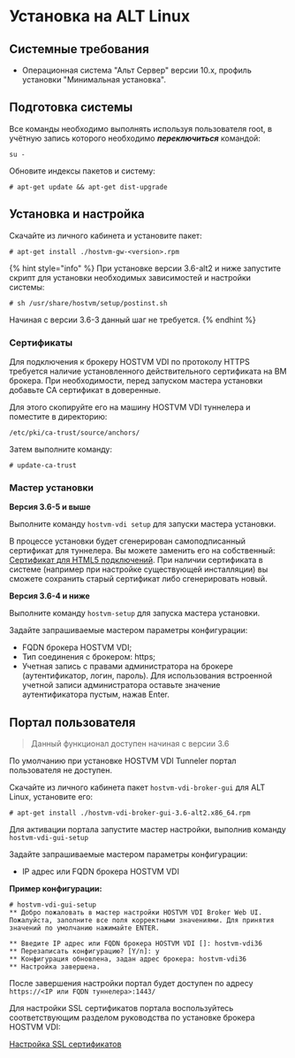 # Установка на ALT Linux

## Системные требования <a href="#requirements" id="requirements"></a>

* Операционная система "Альт Сервер" версии 10.х, профиль установки "Минимальная установка".

## Подготовка системы <a href="#preparation" id="preparation"></a>

Все команды необходимо выполнять используя пользователя root, в учётную запись которого необходимо _**переключиться**_ командой:

```
su -
```

&#x20;Обновите индексы пакетов и систему:

```shell-session
# apt-get update && apt-get dist-upgrade
```

## **Установка и настройка** <a href="#install" id="install"></a>

Скачайте из личного кабинета и установите пакет:

```shell-session
# apt-get install ./hostvm-gw-<version>.rpm
```

{% hint style="info" %}
При установке версии 3.6-alt2 и ниже запустите скрипт для установки необходимых зависимостей и настройки системы:

```shell-session
# sh /usr/share/hostvm/setup/postinst.sh
```

Начиная с версии 3.6-3 данный шаг не требуется.
{% endhint %}

### Сертификаты <a href="#certificates" id="certificates"></a>

Для подключения к брокеру HOSTVM VDI по протоколу HTTPS требуется наличие установленного действительного сертификата на ВМ брокера. При необходимости, перед запуском мастера установки добавьте CA сертификат в доверенные.

Для этого скопируйте его на машину HOSTVM VDI туннелера и поместите в директорию:

```
/etc/pki/ca-trust/source/anchors/
```

Затем выполните команду:

```shell-session
# update-ca-trust
```

### Мастер установки <a href="#setup-wizard" id="setup-wizard"></a>

**Версия 3.6-5 и выше**

Выполните команду `hostvm-vdi setup` для запуски мастера установки.

В процессе установки будет сгенерирован самоподписанный сертификат для туннелера. Вы можете заменить его на собственный: [Сертификат для HTML5 подключений](../tunneler-appliance-deploy.md#html5-certificate). При наличии сертификата в системе (например при настройке существующей инсталляции) вы сможете сохранить старый сертификат либо сгенерировать новый.

**Версия 3.6-4 и ниже**

Выполните команду `hostvm-setup` для запуска мастера установки.

Задайте запрашиваемые мастером параметры конфигурации:

* FQDN брокера HOSTVM VDI;
* Тип соединения с брокером: https;
* Учетная запись с правами администратора на брокере (аутентификатор, логин, пароль). Для использования встроенной учетной записи администратора оставьте значение аутентификатора пустым, нажав Enter.

## Портал пользователя <a href="#user-portal" id="user-portal"></a>

> Данный функционал доступен начиная с версии 3.6

По умолчанию при установке HOSTVM VDI Tunneler портал пользователя не доступен.

Скачайте из личного кабинета пакет `hostvm-vdi-broker-gui` для ALT Linux, установите его:

```shell-session
# apt-get install ./hostvm-vdi-broker-gui-3.6-alt2.x86_64.rpm
```

Для активации портала запустите мастер настройки, выполнив команду `hostvm-vdi-gui-setup`

Задайте запрашиваемые мастером параметры конфигурации:

* IP адрес или FQDN брокера HOSTVM VDI

**Пример конфигурации:**

```shell-session
# hostvm-vdi-gui-setup 
** Добро пожаловать в мастер настройки HOSTVM VDI Broker Web UI. Пожалуйста, заполните все поля корректными значениями. Для принятия значений по умолчанию нажимайте ENTER.

** Введите IP адрес или FQDN брокера HOSTVM VDI []: hostvm-vdi36
** Перезаписать конфигурацию? [Y/n]: y
** Конфигурация обновлена, задан адрес брокера: hostvm-vdi36
** Настройка завершена.
```

После завершения настройки портал будет доступен по адресу `https://<IP или FQDN туннелера>:1443/`

Для настройки SSL сертификатов портала воспользуйтесь соответствующим разделом руководства по установке брокера HOSTVM VDI:

[Настройка SSL сертификатов](../hostvm-vdi-ova-install/#ssl-certificates)

